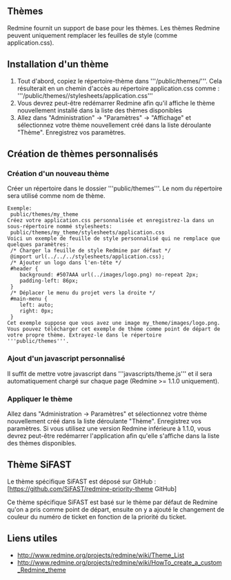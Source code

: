 ## Thèmes
Redmine fournit un support de base pour les thèmes.
Les thèmes Redmine peuvent uniquement remplacer les feuilles de style (comme application.css).

## Installation d'un thème
1. Tout d'abord, copiez le répertoire-thème dans '''/public/themes/'''. Cela résulterait en un chemin d'accès au répertoire application.css comme : '''/public/themes/<themename>/stylesheets/application.css'''
2. Vous devrez peut-être redémarrer Redmine afin qu'il affiche le thème nouvellement installé dans la liste des thèmes disponibles
3. Allez dans "Administration" -> "Paramètres" -> "Affichage" et sélectionnez votre thème nouvellement créé dans la liste déroulante "Thème". Enregistrez vos paramètres.

## Création de thèmes personnalisés

### Création d'un nouveau thème
Créer un répertoire dans le dossier '''public/themes'''. Le nom du répertoire sera utilisé comme nom de thème.
```
Exemple:
 public/themes/my_theme
Créez votre application.css personnalisée et enregistrez-la dans un sous-répertoire nommé stylesheets:
 public/themes/my_theme/stylesheets/application.css
Voici un exemple de feuille de style personnalisé qui ne remplace que quelques paramètres:
 /* Charger la feuille de style Redmine par défaut */
 @import url(../../../stylesheets/application.css);
 /* Ajouter un logo dans l'en-tête */
 #header {
    background: #507AAA url(../images/logo.png) no-repeat 2px;
    padding-left: 86px;
 }
 /* Déplacer le menu du projet vers la droite */
 #main-menu { 
    left: auto;
    right: 0px;
 }
Cet exemple suppose que vous avez une image my_theme/images/logo.png.
Vous pouvez télécharger cet exemple de thème comme point de départ de votre propre thème. Extrayez-le dans le répertoire '''public/themes'''.
```

### Ajout d'un javascript personnalisé
Il suffit de mettre votre javascript dans '''javascripts/theme.js''' et il sera automatiquement chargé sur chaque page (Redmine >= 1.1.0 uniquement).

### Appliquer le thème
Allez dans "Administration -> Paramètres" et sélectionnez votre thème nouvellement créé dans la liste déroulante "Thème". Enregistrez vos paramètres.
Si vous utilisez une version Redmine inférieure à 1.1.0, vous devrez peut-être redémarrer l'application afin qu'elle s'affiche dans la liste des thèmes disponibles.

## Thème SiFAST 
Le thème spécifique SiFAST est déposé sur GitHub : [https://github.com/SiFAST/redmine-priority-theme GitHub]

Ce thème spécifique SiFAST est basé sur le thème par défaut de Redmine qu'on a pris comme point de départ, ensuite on y a ajouté le changement de couleur du numéro de ticket en fonction de la priorité du ticket.

## Liens utiles
* http://www.redmine.org/projects/redmine/wiki/Theme_List
* http://www.redmine.org/projects/redmine/wiki/HowTo_create_a_custom_Redmine_theme

